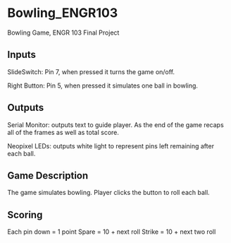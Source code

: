 # Bowling_ENGR103
Bowling Game, ENGR 103 Final Project

## Inputs
SlideSwitch: Pin 7, when pressed it turns the game on/off.

Right Button: Pin 5, when pressed it simulates one ball in bowling.

## Outputs
Serial Monitor: outputs text to guide player. As the end of the game recaps all of the frames as well as total score.

Neopixel LEDs: outputs white light to represent pins left remaining after each ball.

## Game Description
The game simulates bowling. Player clicks the button to roll each ball. 

## Scoring
Each pin down = 1 point
Spare = 10 + next roll
Strike = 10 + next two roll
